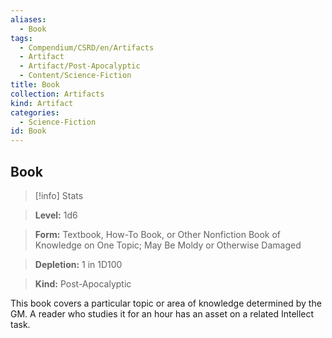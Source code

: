 ```yaml
---
aliases:
  - Book
tags:
  - Compendium/CSRD/en/Artifacts
  - Artifact
  - Artifact/Post-Apocalyptic
  - Content/Science-Fiction
title: Book
collection: Artifacts
kind: Artifact
categories:
  - Science-Fiction
id: Book
---
```

## Book    
>[!info] Stats    
> **Level:** 1d6    
> **Form:** Textbook, How-To Book, or Other Nonfiction Book of Knowledge on One Topic; May Be Moldy or Otherwise Damaged    
> **Depletion:** 1 in 1D100    
> **Kind:** Post-Apocalyptic  
    
This book covers a particular topic or area of knowledge determined by the GM. A reader who studies it for an hour has an asset on a related Intellect task.
